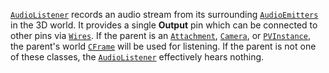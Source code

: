 [`AudioListener`](https://create.roblox.com/docs/reference/engine/classes/AudioListener) records an audio stream from its surrounding
[`AudioEmitters`](https://create.roblox.com/docs/reference/engine/classes/AudioEmitter) in the 3D world. It provides a single
**Output** pin which can be connected to other pins via [`Wires`](https://create.roblox.com/docs/reference/engine/classes/Wire). If
the parent is an [`Attachment`](https://create.roblox.com/docs/reference/engine/classes/Attachment), [`Camera`](https://create.roblox.com/docs/reference/engine/classes/Camera), or [`PVInstance`](https://create.roblox.com/docs/reference/engine/classes/PVInstance),
the parent's world [`CFrame`](https://create.roblox.com/docs/reference/engine/datatypes/CFrame) will be used for listening. If the parent
is not one of these classes, the [`AudioListener`](https://create.roblox.com/docs/reference/engine/classes/AudioListener) effectively hears
nothing.